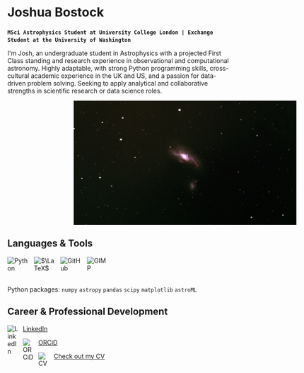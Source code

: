 # Joshua Bostock

**`MSci Astrophysics Student at University College London | Exchange Student at the University of Washington`**

I'm Josh, an undergraduate student in Astrophysics with a projected First Class standing and research experience in observational and computational astronomy. Highly adaptable, with strong Python programming skills, cross-cultural academic experience in the UK and US, and a passion for data-driven problem solving. Seeking to apply analytical and collaborative strengths in scientific research or data science roles.

<img align="center" alt="NGC 4490" width="750px" style="padding-left:150px;" src="https://github.com/jbostock03/jbostock03/blob/main/ngc4490.png" />

## Languages & Tools

<img align="left" alt="Python" width="50px" style="padding-right:10px;" src="https://cdn.jsdelivr.net/gh/devicons/devicon@latest/icons/python/python-original.svg" />
<img align="left" alt="$\LaTeX$" width="50px" style="padding-right:10px;" src="https://cdn.jsdelivr.net/gh/devicons/devicon@latest/icons/latex/latex-original.svg" />
<img align="left" alt="GitHub" width="50px" style="padding-right:10px;" src="https://cdn.jsdelivr.net/gh/devicons/devicon@latest/icons/github/github-original.svg" />
<img align="left" alt="GIMP" width="50px" style="padding-right:10px;" src="https://cdn.jsdelivr.net/gh/devicons/devicon@latest/icons/gimp/gimp-plain.svg" />  

<br>
<br>
<br>

Python packages: `numpy` `astropy` `pandas` `scipy` `matplotlib` `astroML`

## Career & Professional Development

[<img align="left" alt="LinkedIn" width="25px" style="padding-right:10px;" src="https://cdn.jsdelivr.net/gh/devicons/devicon@latest/icons/linkedin/linkedin-original.svg" /> LinkedIn](https://www.linkedin.com/in/joshuabostock/)

[<img align="left" alt="ORCiD" width="25px" style="padding-right:10px;" src="https://raw.githubusercontent.com/FortAwesome/Font-Awesome/6.x/svgs/solid/book.svg" /> ORCiD](https://orcid.org/0009-0005-9049-2460)

[<img align="left" alt="CV" width="25px" style="padding-right:10px;" src="https://raw.githubusercontent.com/FortAwesome/Font-Awesome/6.x/svgs/solid/file-signature.svg" /> Check out my CV](https://github.com/jbostock03/jbostock03/tree/main/Documents)
